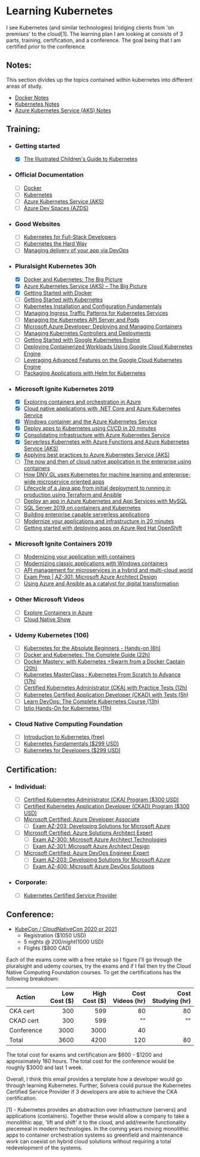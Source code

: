 # Learning Kubernetes

I see Kubernetes (and similar technologies) bridging clients from 'on premises' to the cloud[1]. The learning plan I am looking at consists of 3 parts, training, certification, and a conference. The goal being that I am certified prior to the conference.

## Notes:

This section divides up the topics contained within kubernetes into different areas of study.

- [Docker Notes](docker/toc.md)
- [Kubernetes Notes](k8s/toc.md)
- [Azure Kubernetes Service (AKS) Notes](aks/toc.md)

## Training:

- ### Getting started

  - [x] [The Illustrated Children's Guide to Kubernetes](https://www.youtube.com/watch?v=4ht22ReBjno)

- ### Official Documentation

  - [ ] [Docker](https://docs.docker.com/)
  - [ ] [Kubernetes](https://kubernetes.io/docs/home/)
  - [ ] [Azure Kubernetes Service (AKS)](https://docs.microsoft.com/en-us/azure/aks/)
  - [ ] [Azure Dev Spaces (AZDS)](https://docs.microsoft.com/en-us/azure/dev-spaces/)

- ### Good Websites

  - [ ] [Kubernetes for Full-Stack Developers](https://digitalocean.com/community/curriculums/kubernetes-for-full-stack-developers)
  - [ ] [Kubernetes the Hard Way](https://github.com/kelseyhightower/kubernetes-the-hard-way)
  - [ ] [Managing delivery of your app via DevOps](https://docs.microsoft.com/en-us/users/msignite2019/collections/dw7i520yx705?WT.mc_id=msignitethetour2019-slides-apps40)

- ### Pluralsight Kubernetes 30h

  - [x] [Docker and Kubernetes: The Big Picture](https://app.pluralsight.com/library/courses/docker-kubernetes-big-picture/table-of-contents)
  - [x] [Azure Kubernetes Service (AKS) – The Big Picture](https://app.pluralsight.com/library/courses/azure-container-service-big-picture/table-of-contents)
  - [x] [Getting Started with Docker](https://app.pluralsight.com/library/courses/docker-getting-started/table-of-contents)
  - [ ] [Getting Started with Kubernetes](https://app.pluralsight.com/library/courses/getting-started-kubernetes/table-of-contents)
  - [ ] [Kubernetes Installation and Configuration Fundamentals](https://app.pluralsight.com/library/courses/kubernetes-installation-configuration-fundamentals/table-of-contents)
  - [ ] [Managing Ingress Traffic Patterns for Kubernetes Services](https://app.pluralsight.com/library/courses/managing-ingress-traffic-patterns-kubernetes-services/table-of-contents)
  - [ ] [Managing the Kubernetes API Server and Pods](https://app.pluralsight.com/library/courses/managing-kubernetes-api-server-pods/table-of-contents)
  - [ ] [Microsoft Azure Developer: Deploying and Managing Containers](https://app.pluralsight.com/library/courses/microsoft-azure-containers-deploying-managing/table-of-contents)
  - [ ] [Managing Kubernetes Controllers and Deployments](https://app.pluralsight.com/library/courses/managing-kubernetes-controllers-deployments/table-of-contents)
  - [ ] [Getting Started with Google Kubernetes Engine](https://app.pluralsight.com/library/courses/getting-started-google-kubernetes-engine/table-of-contents)
  - [ ] [Deploying Containerized Workloads Using Google Cloud Kubernetes Engine](https://app.pluralsight.com/library/courses/google-cloud-kubernetes-engine-deploying-containerized-workloads/table-of-contents)
  - [ ] [Leveraging Advanced Features on the Google Cloud Kubernetes Engine](https://app.pluralsight.com/library/courses/google-cloud-kubernetes-engine-leveraging-advanced-features/table-of-contents)
  - [ ] [Packaging Applications with Helm for Kubernetes](https://app.pluralsight.com/library/courses/packaging-applications-helm-kubernetes/table-of-contents)

- ### Microsoft Ignite Kubernetes 2019

  - [x] [Exploring containers and orchestration in Azure](https://myignite.techcommunity.microsoft.com/sessions/83214?source=sessions)
  - [x] [Cloud native applications with .NET Core and Azure Kubernetes Service](https://myignite.techcommunity.microsoft.com/sessions/81608?source=sessions)
  - [x] [Windows container and the Azure Kubernetes Service](https://myignite.techcommunity.microsoft.com/sessions/82952?source=sessions)
  - [x] [Deploy apps to Kubernetes using CI/CD in 20 minutes](https://myignite.techcommunity.microsoft.com/sessions/83971?source=sessions)
  - [x] [Consolidating infrastructure with Azure Kubernetes Service](https://myignite.techcommunity.microsoft.com/sessions/83033?source=sessions)
  - [x] [Serverless Kubernetes with Azure Functions and Azure Kubernetes Service (AKS)](https://myignite.techcommunity.microsoft.com/sessions/83959?source=sessions)
  - [x] [Applying best practices to Azure Kubernetes Service (AKS)](https://myignite.techcommunity.microsoft.com/sessions/81598?source=sessions)
  - [ ] [The now and then of cloud native application in the enterprise using containers](https://myignite.techcommunity.microsoft.com/sessions/81599?source=sessions)
  - [ ] [How DNV GL uses Kubernetes for machine learning and enterprise-wide microservice oriented apps](https://myignite.techcommunity.microsoft.com/sessions/81597?source=sessions)
  - [ ] [Lifecycle of a Java app from initial deployment to running in production using Terraform and Ansible](https://myignite.techcommunity.microsoft.com/sessions/83978?source=sessions)
  - [ ] [Deploy an app in Azure Kubernetes and App Services with MySQL](https://myignite.techcommunity.microsoft.com/sessions/83538?source=sessions)
  - [ ] [SQL Server 2019 on containers and Kubernetes](https://myignite.techcommunity.microsoft.com/sessions/81039?source=sessions)
  - [ ] [Building enterprise capable serverless applications](https://myignite.techcommunity.microsoft.com/sessions/81605?source=sessions)
  - [ ] [Modernize your applications and infrastructure in 20 minutes](https://myignite.techcommunity.microsoft.com/sessions/87747?source=sessions)
  - [ ] [Getting started with deploying apps on Azure Red Hat OpenShift](https://myignite.techcommunity.microsoft.com/sessions/81595?source=sessions)

- ### Microsoft Ignite Containers 2019

  - [ ] [Modernizing your application with containers](https://myignite.techcommunity.microsoft.com/sessions/83032?source=sessions)
  - [ ] [Modernizing classic applications with Windows containers](https://myignite.techcommunity.microsoft.com/sessions/84627?source=sessions)
  - [ ] [API management for microservices in a hybrid and multi-cloud world](https://myignite.techcommunity.microsoft.com/sessions/81603?source=sessions)
  - [ ] [Exam Prep | AZ-301: Microsoft Azure Architect Design](https://myignite.techcommunity.microsoft.com/sessions/78629?source=sessions)
  - [ ] [Using Azure and Ansible as a catalyst for digital transformation](https://myignite.techcommunity.microsoft.com/sessions/84593?source=sessions)

- ### Other Microsoft Videos

  - [ ] [Explore Containers in Azure](https://aka.ms/AFUN60MSLearnCollection)
  - [ ] [Cloud Native Show](https://aka.ms/cloudnativeshow)

- ### Udemy Kubernetes (106)

  - [ ] [Kubernetes for the Absolute Beginners - Hands-on (6h)](https://www.udemy.com/course/learn-kubernetes/)
  - [ ] [Docker and Kubernetes: The Complete Guide (22h)](https://www.udemy.com/course/docker-and-kubernetes-the-complete-guide/)
  - [ ] [Docker Mastery: with Kubernetes +Swarm from a Docker Captain (20h)](https://www.udemy.com/course/docker-mastery/)
  - [ ] [Kubernetes MasterClass : Kubernetes From Scratch to Advance (17h)](https://www.udemy.com/course/kubernetes-training/)
  - [ ] [Certified Kubernetes Administrator (CKA) with Practice Tests (12h)](https://www.udemy.com/course/certified-kubernetes-administrator-with-practice-tests/)
  - [ ] [Kubernetes Certified Application Developer (CKAD) with Tests (5h)](https://www.udemy.com/course/certified-kubernetes-application-developer/)
  - [ ] [Learn DevOps: The Complete Kubernetes Course (13h)](https://www.udemy.com/course/learn-devops-the-complete-kubernetes-course/)
  - [ ] [Istio Hands-On for Kubernetes (11h)](https://www.udemy.com/course/istio-hands-on-for-kubernetes/)

- ### Cloud Native Computing Foundation
  - [ ] [Introduction to Kubernetes (free)](https://www.cncf.io/certification/training/)
  - [ ] [Kubernetes Fundamentals (\$299 USD)](https://www.cncf.io/certification/training/)
  - [ ] [Kubernetes for Developers (\$299 USD)](https://www.cncf.io/certification/training/)

## Certification:

- ### Individual:

  - [ ] [Certified Kubernetes Administrator (CKA) Program (\$300 USD)](https://www.cncf.io/certification/cka/)
  - [ ] [Certified Kubernetes Application Developer (CKAD) Program (\$300 USD)](https://www.cncf.io/certification/ckad/)
  - [ ] [Microsoft Certified: Azure Developer Associate](https://docs.microsoft.com/en-us/learn/certifications/azure-developer)
    - [ ] [Exam AZ-203: Developing Solutions for Microsoft Azure](https://docs.microsoft.com/en-us/learn/certifications/exams/az-203)
  - [ ] [Microsoft Certified: Azure Solutions Architect Expert](https://docs.microsoft.com/en-us/learn/certifications/azure-solutions-architect)
    - [ ] [Exam AZ-300: Microsoft Azure Architect Technologies](https://docs.microsoft.com/en-us/learn/certifications/exams/az-300)
    - [ ] [Exam AZ-301: Microsoft Azure Architect Design](https://docs.microsoft.com/en-us/learn/certifications/exams/az-301)
  - [ ] [Microsoft Certified: Azure DevOps Engineer Expert](https://docs.microsoft.com/en-us/learn/certifications/azure-devops)
    - [ ] [Exam AZ-203: Developing Solutions for Microsoft Azure](https://docs.microsoft.com/en-us/learn/certifications/exams/az-203)
    - [ ] [Exam AZ-400: Microsoft Azure DevOps Solutions](https://docs.microsoft.com/en-us/learn/certifications/exams/az-400)

- ### Corporate:
  - [ ] [Kubernetes Certified Service Provider](https://www.cncf.io/certification/kcsp/)

## Conference:

- [KubeCon / CloudNativeCon 2020 or 2021](https://events.linuxfoundation.org/events/kubecon-cloudnativecon-north-america-2019/)
  - Registration (\$1050 USD)
  - 5 nights @ $200/night ($1000 USD)
  - Flights (\$800 CAD)

Each of the exams come with a free retake so I figure I'll go through the pluralsight and udemy courses, try the exams and if I fail then try the Cloud Native Computing Foundation courses. To get the certifications has the following breakdown:

| Action     | Low Cost (\$) | High Cost (\$) | Cost Videos (hr) | Cost Studying (hr) |
| ---------- | ------------: | -------------: | ---------------: | -----------------: |
| CKA cert   |           300 |            599 |               80 |                 80 |
| CKAD cert  |           300 |            599 |               "" |                 "" |
| Conference |          3000 |           3000 |               40 |                    |
| Total      |          3600 |           4200 |              120 |                 80 |

The total cost for exams and certification are $600 - $1200 and approximately 160 hours.
The total cost for the conference would be roughly \$3000 and last 1 week.

Overall, I think this email provides a template how a developer would go through learning Kubernetes. Further, Solvera could pursue the Kubernetes Certified Service Provider if 3 developers are able to achieve the CKA certification.

[1] - Kubernetes provides an abstraction over infrastructure (servers) and applications (containers). Together these would allow a company to take a monolithic app, 'lift and shift' it to the cloud, and add/rewrite functionality piecemeal in modern technologies. In the coming years moving monolithic apps to container orchestration systems so greenfield and maintenance work can coexist on hybrid cloud solutions without requiring a total redevelopment of the systems.
